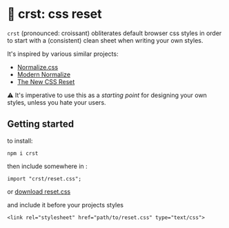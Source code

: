 # 🥐 crst: css reset

`crst` (pronounced: croissant) obliterates default browser css styles in order to start with a (consistent) clean sheet when writing your own styles.

It's inspired by various similar projects:

-   [Normalize.css](https://necolas.github.io/normalize.css/)
-   [Modern Normalize](https://github.com/sindresorhus/modern-normalize)
-   [The New CSS Reset](https://elad2412.github.io/the-new-css-reset/)

⚠️ It's imperative to use this as a _starting point_ for designing your own styles, unless you hate your users.

## Getting started

to install:

```
npm i crst
```

then include somewhere in :

```
import "crst/reset.css";
```

or [download reset.css]()

and include it before your projects styles

```
<link rel="stylesheet" href="path/to/reset.css" type="text/css">
```

